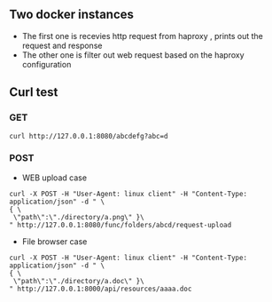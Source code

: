 ## Two docker instances

* The first one is recevies http request from haproxy ,  prints out the request and response
* The other one is filter out web request based on the haproxy configuration

## Curl test


### GET

```
curl http://127.0.0.1:8080/abcdefg?abc=d
```


### POST

* WEB upload case 
```
curl -X POST -H "User-Agent: linux client" -H "Content-Type: application/json" -d " \
{ \
 \"path\":\"./directory/a.png\" }\
" http://127.0.0.1:8080/func/folders/abcd/request-upload
```

* File browser case

```
curl -X POST -H "User-Agent: linux client" -H "Content-Type: application/json" -d " \
{ \
 \"path\":\"./directory/a.doc\" }\
" http://127.0.0.1:8000/api/resources/aaaa.doc
```